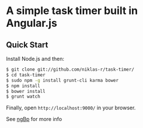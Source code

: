 # A simple task timer built in Angular.js

## Quick Start

Install Node.js and then:

```sh
$ git clone git://github.com/niklas-r/task-timer/
$ cd task-timer
$ sudo npm -g install grunt-cli karma bower
$ npm install
$ bower install
$ grunt watch
```

Finally, open `http://localhost:9000/` in your browser.

See [ngBp](https://github.com/ngbp/ngbp/tree/v0.3.2-release) for more info
